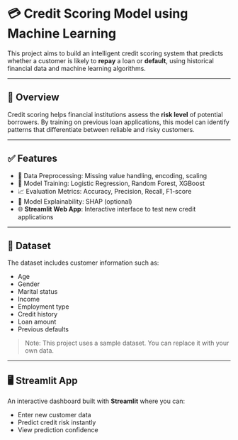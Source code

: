 # 💳 Credit Scoring Model using Machine Learning

This project aims to build an intelligent credit scoring system that predicts whether a customer is likely to **repay** a loan or **default**, using historical financial data and machine learning algorithms.

---

## 📌 Overview

Credit scoring helps financial institutions assess the **risk level** of potential borrowers. By training on previous loan applications, this model can identify patterns that differentiate between reliable and risky customers.

---

## ✅ Features

- 📂 Data Preprocessing: Missing value handling, encoding, scaling
- 🤖 Model Training: Logistic Regression, Random Forest, XGBoost
- 📈 Evaluation Metrics: Accuracy, Precision, Recall, F1-score
- 🧠 Model Explainability: SHAP (optional)
- 🌐 **Streamlit Web App**: Interactive interface to test new credit applications

---

## 🧪 Dataset

The dataset includes customer information such as:

- Age
- Gender
- Marital status
- Income
- Employment type
- Credit history
- Loan amount
- Previous defaults

> Note: This project uses a sample dataset. You can replace it with your own data.

---

## 🖥️ Streamlit App

An interactive dashboard built with **Streamlit** where you can:

- Enter new customer data
- Predict credit risk instantly
- View prediction confidence
